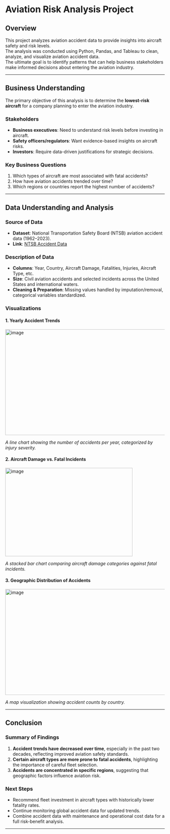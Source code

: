 # Aviation Risk Analysis Project

## Overview
This project analyzes aviation accident data to provide insights into aircraft safety and risk levels.  
The analysis was conducted using Python, Pandas, and Tableau to clean, analyze, and visualize aviation accident data.  
The ultimate goal is to identify patterns that can help business stakeholders make informed decisions about entering the aviation industry.

---

## Business Understanding
The primary objective of this analysis is to determine the **lowest-risk aircraft** for a company planning to enter the aviation industry.  

### Stakeholders
- **Business executives**: Need to understand risk levels before investing in aircraft.  
- **Safety officers/regulators**: Want evidence-based insights on aircraft risks.  
- **Investors**: Require data-driven justifications for strategic decisions.  

### Key Business Questions
1. Which types of aircraft are most associated with fatal accidents?  
2. How have aviation accidents trended over time?  
3. Which regions or countries report the highest number of accidents?  

---

## Data Understanding and Analysis

### Source of Data
- **Dataset**: National Transportation Safety Board (NTSB) aviation accident data (1962–2023).  
- **Link**: [NTSB Accident Data](https://www.ntsb.gov/)  

### Description of Data
- **Columns**: Year, Country, Aircraft Damage, Fatalities, Injuries, Aircraft Type, etc.  
- **Size**: Civil aviation accidents and selected incidents across the United States and international waters.  
- **Cleaning & Preparation**: Missing values handled by imputation/removal, categorical variables standardized.  

### Visualizations

#### 1. Yearly Accident Trends
<img width="647" height="333" alt="image" src="https://github.com/user-attachments/assets/06d95af1-5c1c-4a87-a546-b6c918cf5d3b" />

*A line chart showing the number of accidents per year, categorized by injury severity.*  

#### 2. Aircraft Damage vs. Fatal Incidents
<img width="402" height="278" alt="image" src="https://github.com/user-attachments/assets/13143e9d-8468-4418-9c44-d303613c6d0e" />
  
*A stacked bar chart comparing aircraft damage categories against fatal incidents.*  

#### 3. Geographic Distribution of Accidents
<img width="730" height="333" alt="image" src="https://github.com/user-attachments/assets/18adc657-a55c-4e00-a375-56000dba7981" />

*A map visualization showing accident counts by country.*  

---

## Conclusion

### Summary of Findings
1. **Accident trends have decreased over time**, especially in the past two decades, reflecting improved aviation safety standards.  
2. **Certain aircraft types are more prone to fatal accidents**, highlighting the importance of careful fleet selection.  
3. **Accidents are concentrated in specific regions**, suggesting that geographic factors influence aviation risk.  

### Next Steps
- Recommend fleet investment in aircraft types with historically lower fatality rates.  
- Continue monitoring global accident data for updated trends.  
- Combine accident data with maintenance and operational cost data for a full risk-benefit analysis.  

---

